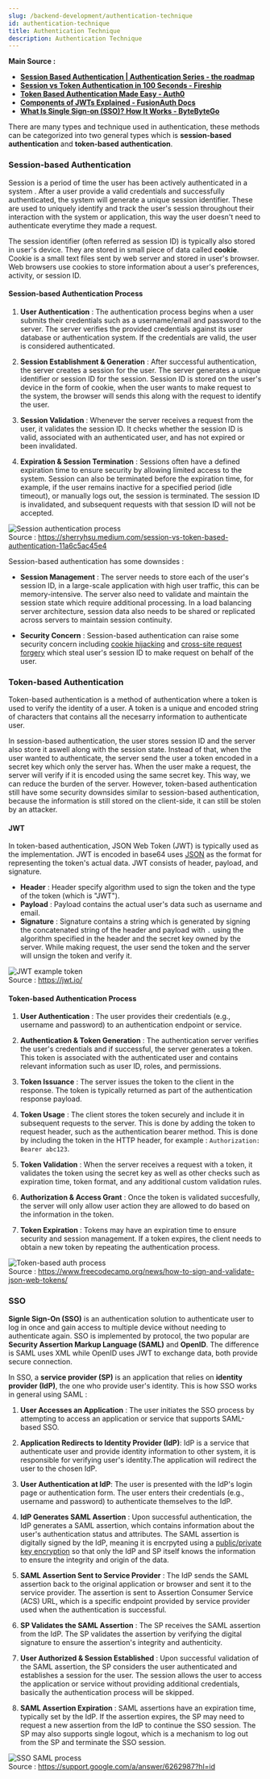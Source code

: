 ```yaml
---
slug: /backend-development/authentication-technique
id: authentication-technique
title: Authentication Technique
description: Authentication Technique
---
```


**Main Source :**

- **[Session Based Authentication | Authentication Series - the roadmap](https://youtu.be/gKkBEOq_shs?si=wCIoAb65N0x3oOhz)**
- **[Session vs Token Authentication in 100 Seconds - Fireship](https://youtu.be/UBUNrFtufWo?si=IGz6Uo6OpzPTywjq)**
- **[Token Based Authentication Made Easy - Auth0](https://auth0.com/learn/token-based-authentication-made-easy)**
- **[Components of JWTs Explained - FusionAuth Docs](https://fusionauth.io/articles/tokens/jwt-components-explained)**
- **[What Is Single Sign-on (SSO)? How It Works - ByteByteGo](https://youtu.be/O1cRJWYF-g4?si=4vqTPiWb4DheFCF8)**

There are many types and technique used in authentication, these methods can be categorized into two general types which is **session-based authentication** and **token-based authentication**.

### Session-based Authentication

Session is a period of time the user has been actively authenticated in a system . After a user provide a valid credentials and successfully authenticated, the system will generate a unique session identifier. These are used to uniquely identify and track the user's session throughout their interaction with the system or application, this way the user doesn't need to authenticate everytime they made a request.

The session identifier (often referred as session ID) is typically also stored in user's device. They are stored in small piece of data called **cookie**. Cookie is a small text files sent by web server and stored in user's browser. Web browsers use cookies to store information about a user's preferences, activity, or session ID.

#### Session-based Authentication Process

1. **User Authentication** : The authentication process begins when a user submits their credentials such as a username/email and password to the server. The server verifies the provided credentials against its user database or authentication system. If the credentials are valid, the user is considered authenticated.

2. **Session Establishment & Generation** : After successful authentication, the server creates a session for the user. The server generates a unique identifier or session ID for the session. Session ID is stored on the user's device in the form of cookie, when the user wants to make request to the system, the browser will sends this along with the request to identify the user.

3. **Session Validation** : Whenever the server receives a request from the user, it validates the session ID. It checks whether the session ID is valid, associated with an authenticated user, and has not expired or been invalidated.

4. **Expiration & Session Termination** : Sessions often have a defined expiration time to ensure security by allowing limited access to the system. Session can also be terminated before the expiration time, for example, if the user remains inactive for a specified period (idle timeout), or manually logs out, the session is terminated. The session ID is invalidated, and subsequent requests with that session ID will not be accepted.

![Session authentication process](./session-auth.png)  
Source : https://sherryhsu.medium.com/session-vs-token-based-authentication-11a6c5ac45e4

Session-based authentication has some downsides :

- **Session Management** : The server needs to store each of the user's session ID, in a large-scale application with high user traffic, this can be memory-intensive. The server also need to validate and maintain the session state which require additional processing. In a load balancing server architecture, session data also needs to be shared or replicated across servers to maintain session continuity.

- **Security Concern** : Session-based authentication can raise some security concern including [cookie hijacking](/computer-security/web-security#cookie-hijacking) and [cross-site request forgery](/computer-security/web-security#cross-site-request-forgery) which steal user's session ID to make request on behalf of the user.

### Token-based Authentication

Token-based authentication is a method of authentication where a token is used to verify the identity of a user. A token is a unique and encoded string of characters that contains all the necesarry information to authenticate user.

In session-based authentication, the user stores session ID and the server also store it aswell along with the session state. Instead of that, when the user wanted to authenticate, the server send the user a token encoded in a secret key which only the server has. When the user make a request, the server will verify if it is encoded using the same secret key. This way, we can reduce the burden of the server. However, token-based authentication still have some security downsides similar to session-based authentication, because the information is still stored on the client-side, it can still be stolen by an attacker.

#### JWT

In token-based authentication, JSON Web Token (JWT) is typically used as the implementation. JWT is encoded in base64 uses [JSON](/frontend-web-development) as the format for representing the token's actual data. JWT consists of header, payload, and signature.

- **Header** : Header specify algorithm used to sign the token and the type of the token (which is "JWT").
- **Payload** : Payload contains the actual user's data such as username and email.
- **Signature** : Signature contains a string which is generated by signing the concatenated string of the header and payload with `.` using the algorithm specified in the header and the secret key owned by the server. While making request, the user send the token and the server will unsign the token and verify it.

![JWT example token](./jwt.png)  
Source : https://jwt.io/

#### Token-based Authentication Process

1. **User Authentication** : The user provides their credentials (e.g., username and password) to an authentication endpoint or service.

2. **Authentication & Token Generation** : The authentication server verifies the user's credentials and if successful, the server generates a token. This token is associated with the authenticated user and contains relevant information such as user ID, roles, and permissions.

3. **Token Issuance** : The server issues the token to the client in the response. The token is typically returned as part of the authentication response payload.

4. **Token Usage** : The client stores the token securely and include it in subsequent requests to the server. This is done by adding the token to request header, such as the authentication bearer method. This is done by including the token in the HTTP header, for example : `Authorization: Bearer abc123`.

5. **Token Validation** : When the server receives a request with a token, it validates the token using the secret key as well as other checks such as expiration time, token format, and any additional custom validation rules.

6. **Authorization & Access Grant** : Once the token is validated succesfully, the server will only allow user action they are allowed to do based on the information in the token.

7. **Token Expiration** : Tokens may have an expiration time to ensure security and session management. If a token expires, the client needs to obtain a new token by repeating the authentication process.

![Token-based auth process](./token-auth.png)  
Source : https://www.freecodecamp.org/news/how-to-sign-and-validate-json-web-tokens/

### SSO

**Signle Sign-On (SSO)** is an authentication solution to authenticate user to log in once and gain access to multiple device without needing to authenticate again. SSO is implemented by protocol, the two popular are **Security Assertion Markup Language (SAML)** and **OpenID**. The difference is SAML uses XML while OpenID uses JWT to exchange data, both provide secure connection.

In SSO, a **service provider (SP)** is an application that relies on **identity provider (IdP)**, the one who provide user's identity. This is how SSO works in general using SAML :

1. **User Accesses an Application** : The user initiates the SSO process by attempting to access an application or service that supports SAML-based SSO.

2. **Application Redirects to Identity Provider (IdP)**: IdP is a service that authenticate user and provide identity information to other system, it is responsible for verifying user's identity.The application will redirect the user to the chosen IdP.

3. **User Authentication at IdP**: The user is presented with the IdP's login page or authentication form. The user enters their credentials (e.g., username and password) to authenticate themselves to the IdP.

4. **IdP Generates SAML Assertion** : Upon successful authentication, the IdP generates a SAML assertion, which contains information about the user's authentication status and attributes. The SAML assertion is digitally signed by the IdP, meaning it is encrpyted using a [public/private key encryption](/computer-security/encryption#public--private-key) so that only the IdP and SP itself knows the information to ensure the integrity and origin of the data.

5. **SAML Assertion Sent to Service Provider** : The IdP sends the SAML assertion back to the original application or browser and sent it to the service provider. The assertion is sent to Assertion Consumer Service (ACS) URL, which is a specific endpoint provided by service provider used when the authentication is successful.

6. **SP Validates the SAML Assertion** : The SP receives the SAML assertion from the IdP. The SP validates the assertion by verifying the digital signature to ensure the assertion's integrity and authenticity.

7. **User Authorized & Session Established** : Upon successful validation of the SAML assertion, the SP considers the user authenticated and establishes a session for the user. The session allows the user to access the application or service without providing additional credentials, basically the authentication process will be skipped.

8. **SAML Assertion Expiration** : SAML assertions have an expiration time, typically set by the IdP. If the assertion expires, the SP may need to request a new assertion from the IdP to continue the SSO session. The SP may also supports single logout, which is a mechanism to log out from the SP and terminate the SSO session.

![SSO SAML process](./sso.png)  
Source : https://support.google.com/a/answer/6262987?hl=id
